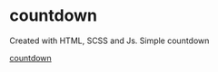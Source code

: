 # countdown
Created with HTML, SCSS and Js. Simple countdown

[countdown](https://vazgenm2.github.io/countdown/)
